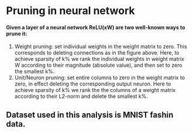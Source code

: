 # Pruning in neural network
#### Given a layer of a neural network ReLU(xW) are two well-known ways to prune it:
1. Weight pruning: set individual weights in the weight matrix to zero. This corresponds to deleting connections as in the figure above. Here, to achieve sparsity of k% we rank the individual weights in weight
matrix W according to their magnitude (absolute value), and then set to zero the smallest k%.
2. Unit/Neuron pruning: set entire columns to zero in the weight matrix to zero, in
effect deleting the corresponding output neuron. Here to achieve sparsity of k% we rank the the columns of a weight matrix
according to their L2-norm and delete the smallest k%.
## Dataset used in this analysis is MNIST fashin data.
